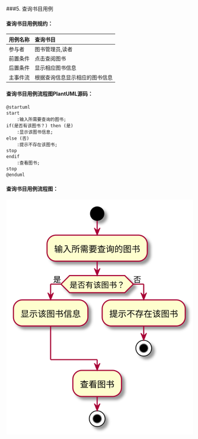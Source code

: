 ###5. 查询书目用例
#### 查询书目用例规约：
|  用例名称 |      查询书目  |
|:-------|:-------------|
|  参与者 |      图书管理员,读者  |
|前置条件|点击查阅图书 |
|后置条件|显示相应图书信息 |
|主事件流|根据查询信息显示相应的图书信息|


#### 查询书目用例流程图PlantUML源码：
```
@startuml 
start   
    :输入所需要查询的图书; 
if(是否有该图书？) then (是) 
    :显示该图书信息; 
else (否) 
    :提示不存在该图书; 
stop 
endif 
    :查看图书; 
stop
@enduml 
```
#### 查询书目用例流程图：
![](usecase5.svg)